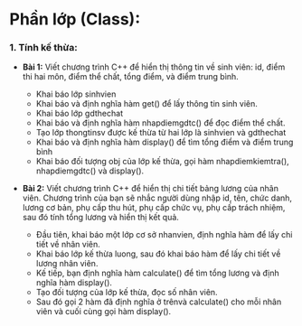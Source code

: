 # Phần lớp (Class):

### 1. Tính kế thừa:

- **Bài 1:** Viết chương trình C++ để hiển thị thông tin về sinh viên: id, điểm thi hai môn, điểm thể chất, tổng điểm, và điểm trung bình.
  - Khai báo lớp sinhvien
  - Khai báo và định nghĩa hàm get() để lấy thông tin sinh viên.
  - Khai báo lớp gdthechat
  - Khai báo và định nghĩa hàm nhapdiemgdtc() để đọc điểm thể chất.
  - Tạo lớp thongtinsv được kế thừa từ hai lớp là sinhvien và gdthechat
  - Khai báo và định nghĩa hàm display() để tìm tổng điểm và điểm trung bình
  - Khai báo đối tượng obj của lớp kế thừa, gọi hàm nhapdiemkiemtra(), nhapdiemgdtc() và display().

- **Bài 2:** Viết chương trình C++ để hiển thị chi tiết bảng lương của nhân viên. Chương trình của bạn sẽ nhắc người dùng nhập id, tên, chức danh, lương cơ bản, phụ cấp thu hút, phụ cấp chức vụ, phụ cấp trách nhiệm, sau đó tính tổng lương và hiển thị kết quả.
   - Đầu tiên, khai báo một lớp cơ sở nhanvien, định nghĩa hàm để lấy chi tiết về nhân viên.
   - Khai báo lớp kế thừa luong, sau đó khai báo hàm để lấy chi tiết về lương nhân viên.
   - Kế tiếp, bạn định nghĩa hàm calculate() để tìm tổng lương và định nghĩa hàm display().
   - Tạo đối tượng của lớp kế thừa, đọc số nhân viên.
   - Sau đó gọi 2 hàm đã định nghĩa ở trênvà calculate() cho mỗi nhân viên và cuối cùng gọi hàm display().
